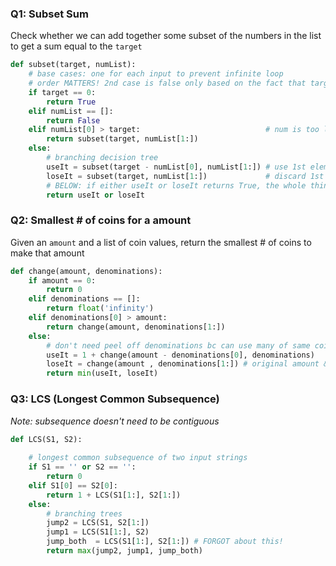 ### Q1: Subset Sum
Check whether we can add together some subset of the numbers in the list to get a sum equal to the `target`

```python
def subset(target, numList):
    # base cases: one for each input to prevent infinite loop
    # order MATTERS! 2nd case is false only based on the fact that target is non-zero
    if target == 0:
        return True
    elif numList == []:
        return False
    elif numList[0] > target:                            # num is too large, don't need it
        return subset(target, numList[1:])
    else:  
        # branching decision tree
        useIt = subset(target - numList[0], numList[1:]) # use 1st element
        loseIt = subset(target, numList[1:])             # discard 1st element 
        # BELOW: if either useIt or loseIt returns True, the whole thing returns True
        return useIt or loseIt
```

### Q2: Smallest # of coins for a amount 
Given an `amount` and a list of coin values, return the smallest # of coins to make that amount
```python
def change(amount, denominations):
    if amount == 0:
        return 0 
    elif denominations == []:
        return float('infinity')
    elif denominations[0] > amount:
        return change(amount, denominations[1:])
    else:
        # don't need peel off denominations bc can use many of same coins values 
        useIt = 1 + change(amount - denominations[0], denominations)   
        loseIt = change(amount , denominations[1:]) # original amount & exclude this coin
        return min(useIt, loseIt)
```

### Q3: LCS (Longest Common Subsequence)
*Note: subsequence doesn't need to be contiguous*
```python
def LCS(S1, S2):
    
    # longest common subsequence of two input strings
    if S1 == '' or S2 == '':
        return 0
    elif S1[0] == S2[0]:
        return 1 + LCS(S1[1:], S2[1:])
    else: 
        # branching trees
        jump2 = LCS(S1, S2[1:])
        jump1 = LCS(S1[1:], S2)
        jump_both  = LCS(S1[1:], S2[1:]) # FORGOT about this!
        return max(jump2, jump1, jump_both)
``` 


